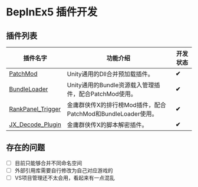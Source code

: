 # BepInEx5 插件开发

## 插件列表

| 插件名字                                                                                                          | 功能介绍                                                     | 开发状态     |
| ----------------------------------------------------------------------------------------------------------------- | ------------------------------------------------------------ | ------------ |
| [PatchMod](https://github.com/easternDay/JX_BepInEx5_Plugins/tree/main/PatchAndLoad "通用自制外部Dll注入插件")          | Unity通用的Dll合并预加载插件。                               | **✔** |
| [BundleLoader](https://github.com/easternDay/JX_BepInEx5_Plugins/tree/main/PatchAndLoad "Bundle载入管理插件")           | Unity通用的Bundle资源载入管理插件，配合PatchMod使用。        | **✔** |
| [RankPanel_Trigger ](https://github.com/easternDay/JX_BepInEx5_Plugins/tree/main/RankPanel_Trigger "金庸群侠传X排行榜") | 金庸群侠传X的排行榜Mod插件，配合PatchMod和BundleLoader使用。 | **✔** |
| [JX_Decode_Plugin](https://github.com/easternDay/JX_BepInEx5_Plugins/tree/main/JX_Decode_Plugin "金庸群侠传X解密插件")  | 金庸群侠传X的脚本解密插件。                                  | **✔** |

## 存在的问题

* [ ] 目前只能够合并不同命名空间
* [ ] 外部引用库需要自行修改为自己对应游戏的
* [ ] VS项目管理还不太会用，看起来有一点混乱
